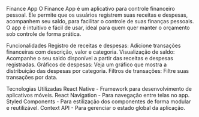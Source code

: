Finance App
O Finance App é um aplicativo para controle financeiro pessoal. Ele permite que os usuários registrem suas receitas e despesas, acompanhem seu saldo, para facilitar o controle de suas finanças pessoais. O app é intuitivo e fácil de usar, ideal para quem quer manter o orçamento sob controle de forma prática.

Funcionalidades
  Registro de receitas e despesas: Adicione transações financeiras com descrição, valor e categoria.
  Visualização de saldo: Acompanhe o seu saldo disponível a partir das receitas e despesas registradas.
  Gráficos de despesas: Veja um gráfico que mostra a distribuição das despesas por categoria.
  Filtros de transações: Filtre suas transações por data.
  
Tecnologias Utilizadas
  React Native - Framework para desenvolvimento de aplicativos móveis.
  React Navigation - Para navegação entre telas no app.
  Styled Components - Para estilização dos componentes de forma modular e reutilizável.
  Context API - Para gerenciar o estado global da aplicação.
